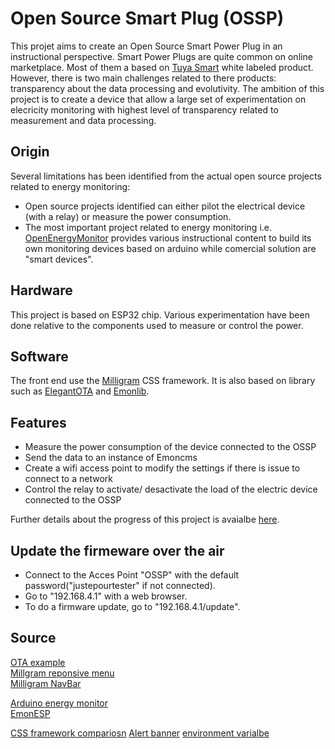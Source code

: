 # Open Source Smart Plug (OSSP)
This projet aims to create an Open Source Smart Power Plug in an instructional perspective. Smart Power Plugs are quite common on online marketplace. Most of them a based on [Tuya Smart](https://www.tuya.com/) white labeled product. However, there is two main challenges related to there products: transparency about the data processing and evolutivity. The ambition of this project is to create a device that allow a large set of experimentation on elecricity monitoring with highest level of transparency related to measurement and data processing. 

## Origin
Several limitations has been identified from the actual open source projects related to energy monitoring: 
- Open source projects identified can either pilot the electrical device (with a relay) or measure the power consumption. 
- The most important project related to energy monitoring i.e. [OpenEnergyMonitor](https://learn.openenergymonitor.org) provides various instructional content to build its own monitoring devices based on arduino while comercial solution are "smart devices". 

## Hardware
This project is based on ESP32 chip.
Various experimentation have been done relative to the components used to measure or control the power. 

## Software
The front end use the [Milligram](https://milligram.io/) CSS framework. 
It is also based on library such as [ElegantOTA](https://github.com/ayushsharma82/ElegantOTA) and [Emonlib](https://github.com/openenergymonitor/EmonLib).

## Features
* Measure the power consumption of the device connected to the OSSP 
* Send the data to an instance of Emoncms
* Create a wifi access point to modify the settings if there is issue to connect to a network
* Control the relay to activate/ desactivate the load of the electric device connected to the OSSP

Further details about the progress of this project is avaialbe [here](./doc/TODO.md).


## Update the firmeware over the air
* Connect to the Acces Point "OSSP" with the default password("justepourtester" if not connected).
* Go to "192.168.4.1" with a web browser.
* To do a firmware update, go to "192.168.4.1/update".


## Source
[OTA example](https://randomnerdtutorials.com/esp32-ota-over-the-air-vs-code/ )  
[Millgram reponsive menu](https://github.com/shuedna/Milligram-baseSite-withMenu)  
[Milligram NavBar](https://gist.github.com/primaryobjects/5a86955d0419d64ae7f5c401bb704983)

[Arduino energy monitor](https://learn.openenergymonitor.org/electricity-monitoring/ctac/how-to-build-an-arduino-energy-monitor)  
[EmonESP](https://github.com/openenergymonitor/EmonESP)

[CSS framework compariosn](https://codeburst.io/evaluating-css-frameworks-bulma-vs-foundation-vs-milligram-vs-pure-vs-semantic-vs-uikit-503883bd25a3)
[Alert banner](https://codepen.io/rlemon/pen/vmIlC)
[environment varialbe](https://community.platformio.org/t/pass-env-variables-at-build-time/4622/4)